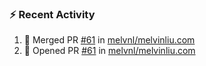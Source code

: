 ### :zap: Recent Activity

<!--START_SECTION:activity-->
1. 🎉 Merged PR [#61](https://github.com/melvnl/melvinliu.com/pull/61) in [melvnl/melvinliu.com](https://github.com/melvnl/melvinliu.com)
2. 💪 Opened PR [#61](https://github.com/melvnl/melvinliu.com/pull/61) in [melvnl/melvinliu.com](https://github.com/melvnl/melvinliu.com)
<!--END_SECTION:activity-->
